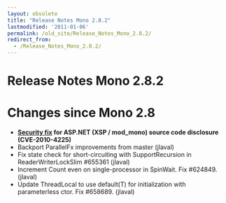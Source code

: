 ```yaml
---
layout: obsolete
title: "Release Notes Mono 2.8.2"
lastmodified: '2011-01-06'
permalink: /old_site/Release_Notes_Mono_2.8.2/
redirect_from:
  - /Release_Notes_Mono_2.8.2/
---
```


Release Notes Mono 2.8.2
========================

Changes since Mono 2.8
======================

-   **[Security fix]({{site.github.url}}/Vulnerabilities#XSP.2Fmod_mono_source_code_disclosure) for ASP.NET (XSP / mod\_mono) source code disclosure (CVE-2010-4225)**
-   Backport ParallelFx improvements from master (jlaval)
-   Fix state check for short-circuiting with SupportRecursion in ReaderWriterLockSlim \#655361 (jlaval)
-   Increment Count even on single-processor in SpinWait. Fix \#624849. (jlaval)
-   Update ThreadLocal to use default(T) for initialization with parameterless ctor. Fix \#658689. (jlaval)


